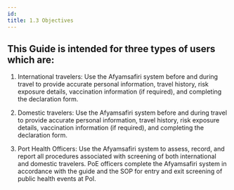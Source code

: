 ```yaml
---
id:
title: 1.3 Objectives
---
```


## This Guide is intended for three types of users which are:

1. International travelers: Use the Afyamsafiri system before and during travel to provide accurate personal information, travel history, risk exposure details, vaccination information (if required), and completing the declaration form.

2. Domestic travelers: Use the Afyamsafiri system before and during travel to provide accurate personal information, travel history, risk exposure details, vaccination information (if required), and completing the declaration form.

3. Port Health Officers: Use the Afyamsafiri system to assess, record, and report all procedures associated with screening of both international and domestic travelers. PoE officers complete the Afyamsafiri system in accordance with the guide and the SOP for entry and exit screening of public health events at PoI.